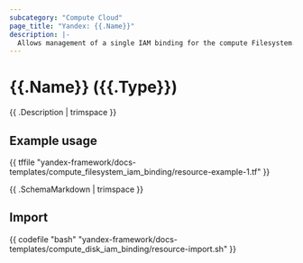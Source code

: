 ```yaml
---
subcategory: "Compute Cloud"
page_title: "Yandex: {{.Name}}"
description: |-
  Allows management of a single IAM binding for the compute Filesystem.
---
```


# {{.Name}} ({{.Type}})

{{ .Description | trimspace }}

## Example usage

{{ tffile "yandex-framework/docs-templates/compute_filesystem_iam_binding/resource-example-1.tf" }}

{{ .SchemaMarkdown | trimspace }}

## Import

{{ codefile "bash" "yandex-framework/docs-templates/compute_disk_iam_binding/resource-import.sh" }}
